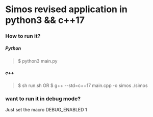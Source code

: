 # Simos revised application in python3 && c++17

### How to run it?

##### Python

> $ python3 main.py

##### c++

> $ sh run.sh
> OR
> $ g++ --std=c++17 main.cpp -o simos
> ./simos

### want to run it in debug mode?

Just set the macro DEBUG_ENABLED 1
